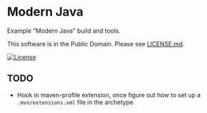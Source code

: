 # Modern Java

Example "Modern Java" build and tools.

This software is in the Public Domain.  Please see [LICENSE.md](LICENSE.md).

[![License](https://img.shields.io/badge/license-PD-blue.svg?style=flat)](http://unlicense.org)

## TODO

* Hook in maven-profile extension, once figure out how to set up a
  `.mvn/extensions.xml` file in the archetype
